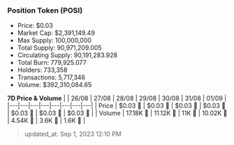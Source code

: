 
  ### Position Token (POSI)
  - Price: $0.03
  - Market Cap: $2,391,149.49
  - Max Supply: 100,000,000
  - Total Supply: 90,971,209.005
  - Circulating Supply: 90,191,283.928
  - Total Burn: 779,925.077
  - Holders: 733,358
  - Transactions: 5,717,346
  - Volume: $392,310,084.65

  **7D Price & Volume**
  | | 26&#x2F;08 | 27&#x2F;08 | 28&#x2F;08 | 29&#x2F;08 | 30&#x2F;08 | 31&#x2F;08 | 01&#x2F;09 |
  |---|---|---|---|---|---|---|---|
  | Price | $0.03 🚀 | $0.03 🚀 | $0.03 🔻 | $0.03 🔻 | $0.03 🔻 | $0.03 🔻 | $0.03 🚀 |
  | Volume | 17.18K 🚀 | 11.12K 🔻 | 11K 🔻 | 10.02K 🔻 | 4.54K 🔻 | 3.6K 🔻 | 1.6K 🔻 |

  > updated_at: Sep 1, 2023 12:10 PM
